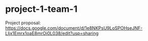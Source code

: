 # project-1-team-1

Project proposal:
https://docs.google.com/document/d/1e8NKPsU9LoSPOHseJNF-Lljx1Emrx1oaE8mrOi0L038/edit?usp=sharing
